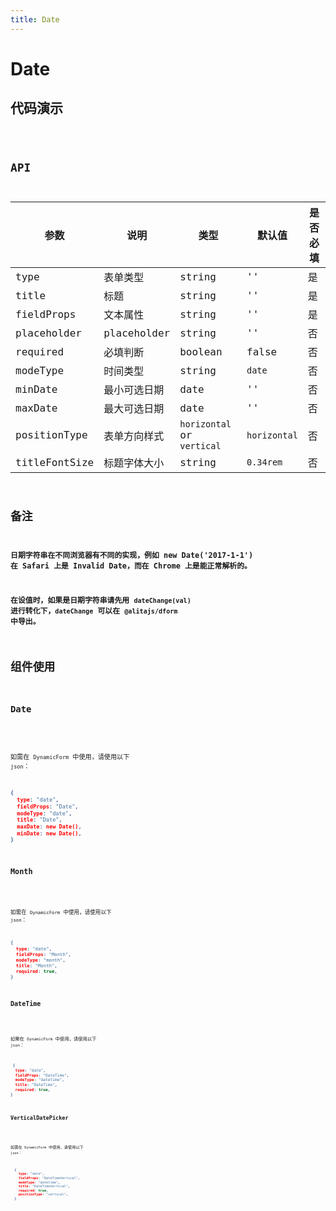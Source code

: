 ```yaml
---
title: Date
---
```


# Date

## 代码演示

<code src="./demo/index.tsx" />

## API

| 参数          | 说明         | 类型                       | 默认值       | 是否必填 |
| ------------- | ------------ | -------------------------- | ------------ | -------- |
| type          | 表单类型     | string                     | ''           | 是       |
| title         | 标题         | string                     | ''           | 是       |
| fieldProps    | 文本属性     | string                     | ''           | 是       |
| placeholder   | placeholder  | string                     | ''           | 否       |
| required      | 必填判断     | boolean                    | false        | 否       |
| modeType      | 时间类型     | string                     | `date`       | 否       |
| minDate       | 最小可选日期 | date                       | ''           | 否       |
| maxDate       | 最大可选日期 | date                       | ''           | 否       |
| positionType  | 表单方向样式 | `horizontal` or `vertical` | `horizontal` | 否       |
| titleFontSize | 标题字体大小 | string                     | `0.34rem`    | 否       |

## 备注

**日期字符串在不同浏览器有不同的实现，例如 new Date('2017-1-1') 在 Safari 上是 Invalid Date，而在 Chrome 上是能正常解析的。**

**在设值时，如果是日期字符串请先用 `dateChange(val)` 进行转化下，`dateChange` 可以在 `@alitajs/dform` 中导出。**

## 组件使用

### Date

<code src="./demo/date.tsx" />

如需在 `DynamicForm` 中使用，请使用以下 `json`：

```json
{
  type: "date",
  fieldProps: "Date",
  modeType: "date",
  title: "Date",
  maxDate: new Date(),
  minDate: new Date(),
}
```

### Month

<code src="./demo/month.tsx" />

如需在 `DynamicForm` 中使用，请使用以下 `json`：

```json
{
  type: "date",
  fieldProps: "Month",
  modeType: "month",
  title: "Month",
  required: true,
}
```

### DateTime

<code src="./demo/datetime.tsx" />

如需在 `DynamicForm` 中使用，请使用以下 `json`：

```json
 {
  type: "date",
  fieldProps: "DateTime",
  modeType: "datetime",
  title: "DateTime",
  required: true,
}
```

### VerticalDatePicker

<code src="./demo/verticalDatePicker.tsx" />

如需在 `DynamicForm` 中使用，请使用以下 `json`：

```json
  {
    type: "date",
    fieldProps: "DateTimeVertical",
    modeType: "datetime",
    title: "DateTimeVertical",
    required: true,
    positionType: "vertical",
  }
```
